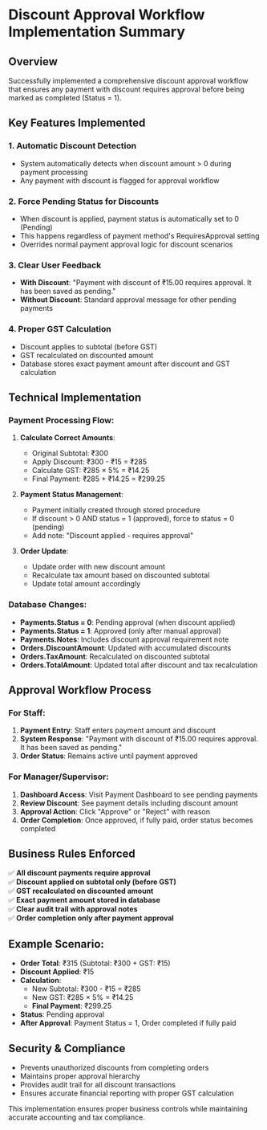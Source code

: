 # Discount Approval Workflow Implementation Summary

## Overview
Successfully implemented a comprehensive discount approval workflow that ensures any payment with discount requires approval before being marked as completed (Status = 1).

## Key Features Implemented

### 1. **Automatic Discount Detection**
- System automatically detects when discount amount > 0 during payment processing
- Any payment with discount is flagged for approval workflow

### 2. **Force Pending Status for Discounts**
- When discount is applied, payment status is automatically set to 0 (Pending)
- This happens regardless of payment method's RequiresApproval setting
- Overrides normal payment approval logic for discount scenarios

### 3. **Clear User Feedback**
- **With Discount**: "Payment with discount of ₹15.00 requires approval. It has been saved as pending."
- **Without Discount**: Standard approval message for other pending payments

### 4. **Proper GST Calculation**
- Discount applies to subtotal (before GST)
- GST recalculated on discounted amount
- Database stores exact payment amount after discount and GST calculation

## Technical Implementation

### Payment Processing Flow:
1. **Calculate Correct Amounts**:
   - Original Subtotal: ₹300
   - Apply Discount: ₹300 - ₹15 = ₹285
   - Calculate GST: ₹285 × 5% = ₹14.25
   - Final Payment: ₹285 + ₹14.25 = ₹299.25

2. **Payment Status Management**:
   - Payment initially created through stored procedure
   - If discount > 0 AND status = 1 (approved), force to status = 0 (pending)
   - Add note: "Discount applied - requires approval"

3. **Order Update**:
   - Update order with new discount amount
   - Recalculate tax amount based on discounted subtotal
   - Update total amount accordingly

### Database Changes:
- **Payments.Status = 0**: Pending approval (when discount applied)
- **Payments.Status = 1**: Approved (only after manual approval)
- **Payments.Notes**: Includes discount approval requirement note
- **Orders.DiscountAmount**: Updated with accumulated discounts
- **Orders.TaxAmount**: Recalculated on discounted subtotal
- **Orders.TotalAmount**: Updated total after discount and tax recalculation

## Approval Workflow Process

### For Staff:
1. **Payment Entry**: Staff enters payment amount and discount
2. **System Response**: "Payment with discount of ₹15.00 requires approval. It has been saved as pending."
3. **Order Status**: Remains active until payment approved

### For Manager/Supervisor:
1. **Dashboard Access**: Visit Payment Dashboard to see pending payments
2. **Review Discount**: See payment details including discount amount
3. **Approval Action**: Click "Approve" or "Reject" with reason
4. **Order Completion**: Once approved, if fully paid, order status becomes completed

## Business Rules Enforced

✅ **All discount payments require approval**  
✅ **Discount applied on subtotal only (before GST)**  
✅ **GST recalculated on discounted amount**  
✅ **Exact payment amount stored in database**  
✅ **Clear audit trail with approval notes**  
✅ **Order completion only after payment approval**  

## Example Scenario:
- **Order Total**: ₹315 (Subtotal: ₹300 + GST: ₹15)
- **Discount Applied**: ₹15
- **Calculation**:
  - New Subtotal: ₹300 - ₹15 = ₹285
  - New GST: ₹285 × 5% = ₹14.25
  - **Final Payment**: ₹299.25
- **Status**: Pending approval
- **After Approval**: Payment Status = 1, Order completed if fully paid

## Security & Compliance
- Prevents unauthorized discounts from completing orders
- Maintains proper approval hierarchy
- Provides audit trail for all discount transactions
- Ensures accurate financial reporting with proper GST calculation

This implementation ensures proper business controls while maintaining accurate accounting and tax compliance.